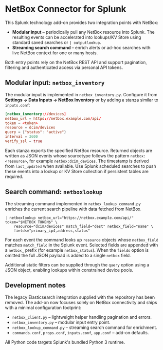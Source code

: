 # NetBox Connector for Splunk

This Splunk technology add-on provides two integration points with NetBox:

* **Modular input** – periodically pull any NetBox resource into Splunk. The
  resulting events can be accelerated into lookups/KV Store using standard
  saved searches or `| outputlookup`.
* **Streaming search command** – enrich alerts or ad-hoc searches with live
  NetBox context for one or many hosts.

Both entry points rely on the NetBox REST API and support pagination, filtering
and authenticated access via personal API tokens.

## Modular input: `netbox_inventory`

The modular input is implemented in `netbox_inventory.py`. Configure it from
**Settings → Data Inputs → NetBox Inventory** or by adding a stanza similar to
`inputs.conf`:

```conf
[netbox_inventory://devices]
netbox_url = https://netbox.example.com/api/
token = <token>
resource = dcim/devices
query = {"status": "active"}
interval = 3600
verify_ssl = true
```

Each stanza exports the specified NetBox resource. Returned objects are written
as JSON events whose sourcetype follows the pattern `netbox:<resource>`, for
example `netbox:dcim_devices`. The timestamp is derived from `last_updated`
when available. Use Splunk scheduled searches to push these events into a
lookup or KV Store collection if persistent tables are required.

## Search command: `netboxlookup`

The streaming command implemented in `netbox_lookup_command.py` enriches the
current search pipeline with data fetched from NetBox.

```spl
| netboxlookup netbox_url="https://netbox.example.com/api/" token="$NETBOX_TOKEN$" \
    resource="dcim/devices" match_field="dest" netbox_field="name" \
    fields="primary_ip4,address,status"
```

For each event the command looks up `resource` objects whose `netbox_field`
matches `match_field` in the Splunk event. Selected fields are appended with a
`netbox_` prefix (for example `netbox_status`). When the `fields` option is
omitted the full JSON payload is added to a single `netbox` field.

Additional static filters can be supplied through the `query` option using a
JSON object, enabling lookups within constrained device pools.

## Development notes

The legacy Elasticsearch integration supplied with the repository has been
removed. The add-on now focuses solely on NetBox connectivity and ships with a
minimal configuration footprint:

* `netbox_client.py` – lightweight helper handling pagination and errors.
* `netbox_inventory.py` – modular input entry point.
* `netbox_lookup_command.py` – streaming search command for enrichment.
* `commands.conf`, `props.conf`, `inputs.conf`, `app.conf` – add-on defaults.

All Python code targets Splunk's bundled Python 3 runtime.
